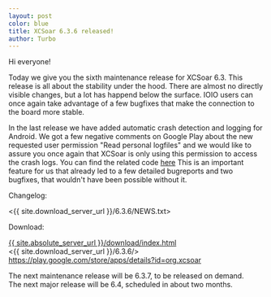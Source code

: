 ```yaml
---
layout: post
color: blue
title: XCSoar 6.3.6 released!
author: Turbo
---
```

Hi everyone!

Today we give you the sixth maintenance release for XCSoar 6.3. This release
is all about the stability under the hood. There are almost no directly visible
changes, but a lot has happend below the surface. IOIO users can once again
take advantage of a few bugfixes that make the connection to the board more
stable. 

In the last release we have added automatic crash detection and logging for
Android. We got a few negative comments on Google Play about the new requested
user permission "Read personal logfiles" and we would like to assure you once
again that XCSoar is only using this permission to access the crash logs. You
can find the related code
[here](https://github.com/XCSoar/XCSoar/blob/v6.3.6/src/Android/LogCat.cpp)
This is an important feature for us that already led to a few detailed
bugreports and two bugfixes, that wouldn't have been possible without it.

Changelog:

  <{{ site.download_server_url }}/6.3.6/NEWS.txt>

Download:

  [{{ site.absolute_server_url }}/download/index.html](/download/index.html)  
  <{{ site.download_server_url }}/6.3.6/>  
  <https://play.google.com/store/apps/details?id=org.xcsoar>

The next maintenance release will be 6.3.7, to be released on demand.  
The next major release will be 6.4, scheduled in about two months.
